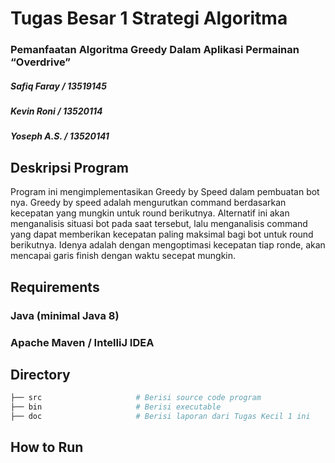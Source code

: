 # Tugas Besar 1 Strategi Algoritma 

### Pemanfaatan Algoritma Greedy Dalam Aplikasi Permainan “Overdrive”

##### Safiq Faray / 13519145
##### Kevin Roni / 13520114
##### Yoseph A.S. / 13520141

## Deskripsi Program
Program ini mengimplementasikan Greedy by Speed dalam pembuatan bot nya. Greedy by speed adalah mengurutkan command berdasarkan kecepatan yang mungkin untuk round berikutnya. Alternatif ini akan menganalisis situasi bot pada saat tersebut, lalu menganalisis command yang dapat memberikan kecepatan paling maksimal bagi bot untuk round berikutnya. Idenya adalah dengan mengoptimasi kecepatan tiap ronde, akan mencapai garis finish dengan waktu secepat mungkin.

## Requirements

### Java (minimal Java 8)
### Apache Maven / IntelIiJ IDEA

## Directory

```sh
├── src                     # Berisi source code program
├── bin                     # Berisi executable
├── doc                     # Berisi laporan dari Tugas Kecil 1 ini
```

## How to Run
